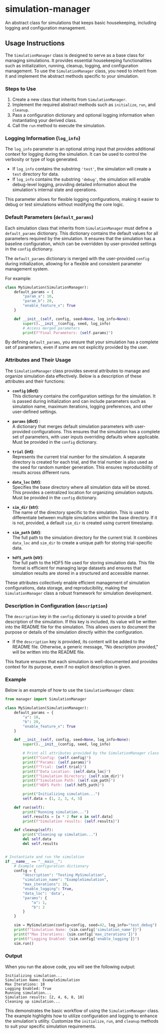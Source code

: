 # simulation-manager
An abstract class for simulations that keeps basic housekeeping, including logging and configuration management.

## Usage Instructions

The `SimulationManager` class is designed to serve as a base class for managing simulations. It provides essential housekeeping functionalities such as initialization, running, cleanup, logging, and configuration management. To use the `SimulationManager` class, you need to inherit from it and implement the abstract methods specific to your simulation.

### Steps to Use
1. Create a new class that inherits from `SimulationManager`.
2. Implement the required abstract methods such as `initialize`, `run`, and `cleanup`.
3. Pass a configuration dictionary and optional logging information when instantiating your derived class.
4. Call the `run` method to execute the simulation.

### Logging Information (`log_info`)

The `log_info` parameter is an optional string input that provides additional context for logging during the simulation. It can be used to control the verbosity or type of logs generated.

- If `log_info` contains the substring `'test'`, the simulation will create a `test` directory for data.
- If `log_info` contains the substring `'debug'`, the simulation will enable debug-level logging, providing detailed information about the simulation's internal state and operations.

This parameter allows for flexible logging configurations, making it easier to debug or test simulations without modifying the core logic.

### Default Parameters (`default_params`)

Each simulation class that inherits from `SimulationManager` must define a `default_params` dictionary. This dictionary contains the default values for all parameters required by the simulation. It ensures that the simulation has a baseline configuration, which can be overridden by user-provided settings in the `config` dictionary.

The `default_params` dictionary is merged with the user-provided `config` during initialization, allowing for a flexible and consistent parameter management system.

For example:
```python
class MySimulation(SimulationManager):
    default_params = {
        "param_a": 10,
        "param_b": 20,
        "enable_feature_x": True
    }

    def __init__(self, config, seed=None, log_info=None):
        super().__init__(config, seed, log_info)
        # Access merged parameters
        print(f"Final Parameters: {self.params}")
```

By defining `default_params`, you ensure that your simulation has a complete set of parameters, even if some are not explicitly provided by the user.
### Attributes and Their Usage

The `SimulationManager` class provides several attributes to manage and organize simulation data effectively. Below is a description of these attributes and their functions:

- **`config` (dict)**:  
    This dictionary contains the configuration settings for the simulation. It is passed during initialization and can include parameters such as simulation name, maximum iterations, logging preferences, and other user-defined settings.

- **`params` (dict)** :  
    A dictionary that merges default simulation parameters with user-provided configurations. This ensures that the simulation has a complete set of parameters, with user inputs overriding defaults where applicable. Must be provided in the `config` dictionary.

- **`trial` (int)**:  
    Represents the current trial number for the simulation. A separate directory is created for each trial, and the trial number is also used as the seed for random number generation. This ensures reproducibility of results across different runs.

- **`data_loc` (str)**:  
    Specifies the base directory where all simulation data will be stored. This provides a centralized location for organizing simulation outputs. Must be provided in the `config` dictionary.

- **`sim_dir` (str)**:  
    The name of the directory specific to the simulation. This is used to differentiate between multiple simulations within the base directory. If it is not, provided, a default `sim_dir` is created using current timestamp.

- **`sim_path` (str)**:  
    The full path to the simulation directory for the current trial. It combines `data_loc` and `sim_dir` to create a unique path for storing trial-specific data.

- **`hdf5_path` (str)**:  
    The full path to the HDF5 file used for storing simulation data. This file format is efficient for managing large datasets and ensures that simulation results are stored in a structured and accessible manner.

These attributes collectively enable efficient management of simulation configurations, data storage, and reproducibility, making the `SimulationManager` class a robust framework for simulation development.

### Description in Configuration (`description`)

The `description` key in the `config` dictionary is used to provide a brief description of the simulation. If this key is included, its value will be written into the README file for the simulation. This allows users to document the purpose or details of the simulation directly within the configuration.

- If the `description` key is provided, its content will be added to the README file. Otherwise, a generic message, "No description provided," will be written into the README file.

This feature ensures that each simulation is well-documented and provides context for its purpose, even if no explicit description is given.

### Example

Below is an example of how to use the `SimulationManager` class:

```python
from manager import SimulationManager

class MySimulation(SimulationManager):
    default_params = {
        "a": 10,
        "b": 20,
        "enable_feature_x": True
    }

    def __init__(self, config, seed=None, log_info=None):
        super().__init__(config, seed, log_info)

        # Print all attributes provided by the SimulationManager class
        print(f"Config: {self.config}")
        print(f"Params: {self.params}")
        print(f"Trial: {self.trial}")
        print(f"Data Location: {self.data_loc}")
        print(f"Simulation Directory: {self.sim_dir}")
        print(f"Simulation Path: {self.sim_path}")
        print(f"HDF5 Path: {self.hdf5_path}")

        print("Initializing simulation...")
        self.data = [1, 2, 3, 4, 5]

    def run(self):
        print("Running simulation...")
        self.results = [x * 2 for x in self.data]
        print(f"Simulation results: {self.results}")

    def cleanup(self):
        print("Cleaning up simulation...")
        del self.data
        del self.results


# Instantiate and run the simulation
if __name__ == "__main__":
    # Example configuration dictionary
    config = {
        "description": "Testing MySimulation",
        "simulation_name": "ExampleSimulation",
        "max_iterations": 10,
        "enable_logging": True,
        "data_loc": 'data',
        "params": {
            "a": 1,
            "b": 2
        }
    }

    sim = MySimulation(config=config, seed=42, log_info="test_debug")
    print(f"Simulation Name: {sim.config['simulation_name']}")
    print(f"Max Iterations: {sim.config['max_iterations']}")
    print(f"Logging Enabled: {sim.config['enable_logging']}")
    sim.run()
```

### Output
When you run the above code, you will see the following output:
```
Initializing simulation...
Simulation Name: ExampleSimulation
Max Iterations: 10
Logging Enabled: True
Running simulation...
Simulation results: [2, 4, 6, 8, 10]
Cleaning up simulation...
```

This demonstrates the basic workflow of using the `SimulationManager` class. The example highlights how to utilize configuration and logging to enhance the simulation's utility. Customize the `initialize`, `run`, and `cleanup` methods to suit your specific simulation requirements.